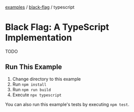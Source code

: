 [examples][1] / [black-flag][2] / typescript

# Black Flag: A TypeScript Implementation

<!-- TODO -->

TODO

## Run This Example

1. Change directory to this example
2. Run `npm install`
3. Run `npm run build`
4. Execute `npx typescript`

You can also run this example's tests by executing `npm test`.

[1]: ../../README.md
[2]: ../README.md
